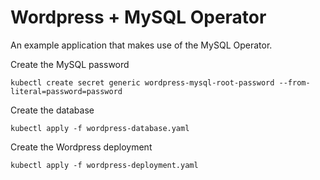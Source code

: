 # Wordpress + MySQL Operator

An example application that makes use of the MySQL Operator.

Create the MySQL password

```
kubectl create secret generic wordpress-mysql-root-password --from-literal=password=password
```

Create the database

```
kubectl apply -f wordpress-database.yaml
```

Create the Wordpress deployment

```
kubectl apply -f wordpress-deployment.yaml
```
